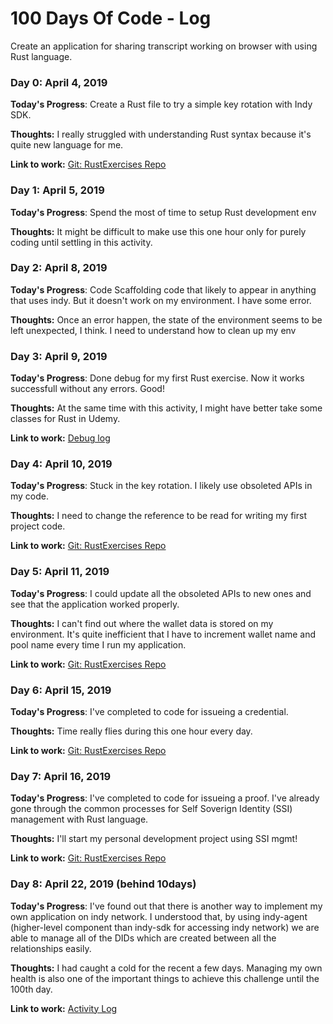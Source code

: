 # 100 Days Of Code - Log

Create an application for sharing transcript working on browser with using Rust language.

### Day 0: April 4, 2019

**Today's Progress**: Create a Rust file to try a simple key rotation with Indy SDK.

**Thoughts:** I really struggled with understanding Rust syntax because it's quite new language for me.

**Link to work:** [Git: RustExercises Repo](https://github.com/nekia/RustExercises/commit/56133344061f0c80da10e77d5cfbeff402d87470)

### Day 1: April 5, 2019

**Today's Progress**: Spend the most of time to setup Rust development env

**Thoughts:** It might be difficult to make use this one hour only for purely coding until settling in this activity.

### Day 2: April 8, 2019

**Today's Progress**: Code Scaffolding code that likely to appear in anything that uses indy. But it doesn't work on my environment. I have some error.

**Thoughts:** Once an error happen, the state of the environment seems to be left unexpected, I think. I need to understand how to clean up my env

### Day 3: April 9, 2019

**Today's Progress**: Done debug for my first Rust exercise. Now it works successfull without any errors. Good!

**Thoughts:** At the same time with this activity, I might have better take some classes for Rust in Udemy.

**Link to work:** [Debug log](https://github.com/nekia/100-days-of-code/issues/1#issuecomment-481028271)

### Day 4: April 10, 2019

**Today's Progress**: Stuck in the key rotation. I likely use obsoleted APIs in my code.

**Thoughts:** I need to change the reference to be read for writing my first project code.

**Link to work:** [Git: RustExercises Repo](https://github.com/nekia/RustExercises/commit/9bf3b72b022aae737c9f0ddfcb32dc35de9a9ad5)

### Day 5: April 11, 2019

**Today's Progress**: I could update all the obsoleted APIs to new ones and see that the application worked properly.

**Thoughts:** I can't find out where the wallet data is stored on my environment. It's quite inefficient that I have to increment wallet name and pool name every time I run my application.

**Link to work:** [Git: RustExercises Repo](https://github.com/nekia/RustExercises/commit/496cbcf20b01aae28a45dcfcd5e384f69e6249c6)

### Day 6: April 15, 2019

**Today's Progress**: I've completed to code for issueing a credential.

**Thoughts:** Time really flies during this one hour every day.

**Link to work:** [Git: RustExercises Repo](https://github.com/nekia/RustExercises/commit/2aa5f092ed86cc25d43e21933760377f0ed35d7b)

### Day 7: April 16, 2019

**Today's Progress**: I've completed to code for issueing a proof. I've already gone through the common processes for Self Soverign Identity (SSI) management with Rust language.

**Thoughts:** I'll start my personal development project using SSI mgmt!

**Link to work:** [Git: RustExercises Repo](https://github.com/nekia/RustExercises/commit/737eb3535e0952fcc1e036242b4a68382c8edbbe)

### Day 8: April 22, 2019 (behind 10days)

**Today's Progress**: I've found out that there is another way to implement my own application on indy network. I understood that, by using indy-agent (higher-level component than indy-sdk for accessing indy network) we are able to manage all of the DIDs which are created between all the relationships easily.

**Thoughts:** I had caught a cold for the recent a few days. Managing my own health is also one of the important things to achieve this challenge until the 100th day.

**Link to work:** [Activity Log](https://github.com/nekia/100-days-of-code/issues/3#issuecomment-485410580)

